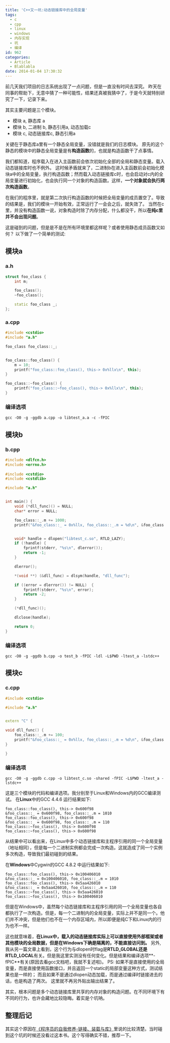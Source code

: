 ```yaml
---
title: 'C++又一坑:动态链接库中的全局变量'
tags:
  - c
  - cpp
  - linux
  - windows
  - 内存实现
  - 坑
  - 编译
id: 962
categories:
  - Article
  - Blablabla
date: 2014-01-04 17:30:32
---
```


前几天我们项目的日志系统出现了一点问题，但是一直没有时间去深究。
昨天在同事的帮助下，无意中猜了一种可能性，结果还真被我猜中了，于是今天就特别研究了一下，记录下来。

其实主要问题是三个模块。

+ 模块 a, 静态库 a
+ 模块 b, 二进制 b, 静态引用a, 动态加载c
+ 模块 c, 动态链接库c, 静态引用a

关键在于静态库a里有一个静态全局变量，没错就是我们的日志模块。
原先的这个静态的模块中的静态全局变量是有**构造函数**的，也就是构造函数干了点事情。

我们都知道，程序载入在进入主函数前会依次初始化全部的全局和静态变量。载入动态链接库时也不例外。
这时候矛盾就来了，二进制b在进入主函数前会初始化模块a中的全局变量，执行构造函数；然而载入动态链接库c时，也会启动对c内的全局变量进行初始化，也会执行同一个对象的构造函数。这样，**一个对象就会执行两次构造函数**。

在我们的程序里，就是第二次执行构造函数的时候把全局变量的成员置空了。导致的结果是，我们的模块一开始有效，正常运行了一会会之后，就失效了。
当然在c里，并没有构造函数一说，对象构造时除了内存分配，什么都没干，所以**在纯c里并不会出现问题**。

这是碰到的问题，但是是不是在所有环境里都这样呢？或者使用静态成员函数又如何？
以下做了一个简单的测试: 

## 模块a
### a.h
```cpp
struct foo_class {
    int m;

    foo_class();
    ~foo_class();

    static foo_class _;
};
```

### a.cpp
```cpp
#include <cstdio>
#include "a.h"

foo_class foo_class::_;


foo_class::foo_class() {
    m = 10;
    printf("foo_class::foo_class(), this-> 0x%llx\n", this);
}

foo_class::~foo_class() {
    printf("foo_class::~foo_class(), this-> 0x%llx\n", this);
}
```

### 编译选项
```
gcc -O0 -g -ggdb a.cpp -o libtest_a.a -c -fPIC
```

## 模块b
### b.cpp
```cpp
#include <dlfcn.h>
#include <errno.h>
 
#include <cstdio>
#include <cstdlib>

#include "a.h"


int main() {
    void (*dll_func)() = NULL;
    char* error = NULL;

    foo_class::_.m += 1000;
    printf("&foo_class::_ = 0x%llx, foo_class::_.m = %d\n", &foo_class::_, foo_class::_.m);


    void* handle = dlopen("libtest_c.so", RTLD_LAZY);
    if (!handle) {
        fprintf(stderr, "%s\n", dlerror());
        return -1;
    }

    dlerror();

    *(void **) (&dll_func) = dlsym(handle, "dll_func");

    if ((error = dlerror()) != NULL)  {
        fprintf(stderr, "%s\n", error);
        return -2;
    }

    (*dll_func)();

    dlclose(handle);

    return 0;
}
```

### 编译选项
```
gcc -O0 -g -ggdb b.cpp -o test_b -fPIC -ldl -L$PWD -ltest_a -lstdc++
```

## 模块c
### c.cpp
```cpp
#include <cstdio>

#include "a.h"


extern "C" {

void dll_func() {
    foo_class::_.m += 100;
    printf("&foo_class::_ = 0x%llx, foo_class::_.m = %d\n", &foo_class::_, foo_class::_.m);
}

}
```

### 编译选项
```
gcc -O0 -g -ggdb c.cpp -o libtest_c.so -shared -fPIC -L$PWD -ltest_a -lstdc++
```

这是三个模块的代码和编译选项。我分别至于Linux和Windows内的GCC编译测试。
在**Linux**中的GCC 4.4.6 运行结果如下:

```
foo_class::foo_class(), this-> 0x600f98
&foo_class::_ = 0x600f98, foo_class::_.m = 1010
foo_class::foo_class(), this-> 0x600f98
&foo_class::_ = 0x600f98, foo_class::_.m = 110
foo_class::~foo_class(), this-> 0x600f98
foo_class::~foo_class(), this-> 0x600f98
```
从结果中可以看出来，在Linux中多个动态链接库和主程序引用的同一个全局变量（地址相同），但是每一个二进制实例都会完成一次构造。这就造成了同一个实例多次构造，导致我们最初碰到的结果。

在**Windows**中Cygwin的GCC 4.8.2 中运行结果如下:

```
foo_class::foo_class(), this-> 0x100406010
&foo_class::_ = 0x100406010, foo_class::_.m = 1010
foo_class::foo_class(), this-> 0x5aa426010
&foo_class::_ = 0x5aa426010, foo_class::_.m = 110
foo_class::~foo_class(), this-> 0x5aa426010
foo_class::~foo_class(), this-> 0x100406010
```

但是在Windows中，虽然每个动态链接库和主程序引用的同一个全局变量也各自都执行了一次构造。但是，每一个二进制内的全局变量，实际上并不是同一个。他们并不冲突，但是他们也不在一个内存区域内，所以即便是纯C下和Linux内的行为也不一样。

这也就意味着，**在Linux中，载入的动态链接库实际上可以直接使用外部框架或者其他模块的全局数据，但是在Windows下确是隔离的，不能直接访问到。**
另外, 我从另一篇文章上看到，这个行为与dlopen时flag是**RTLD_GLOBAL还是RTLD_LOCAL**有关。但是我这里实测没有任何变化。但是结果和编译选项**-fPIC**有关(原因去看gcc文档吧，我就不复述啦)。
PS: 如果不是直接使用的全局变量，而是直接使用函数接口，并且返回一个static的局部变量这种方式，测试结果也是一样的；
而且如果不是通过dlopen动态加载，而是通过编译时链接进去的话，也是构造了两次。
这里就不再另外贴出输出结果了。

其实，根本问题是多个动态链接库里共享的内存对象的构造问题。在不同环境下有不同的行为，也许会藏地比较隐晦。着实是个坑呐。

## 整理后记

其实这个原因在[《程序员的自我修养-链接、装载与库》](https://book.douban.com/subject/3652388/)里说的比较清楚。当时碰到这个坑的时候还没看过这本书。这个写得确实不错，推荐一下。